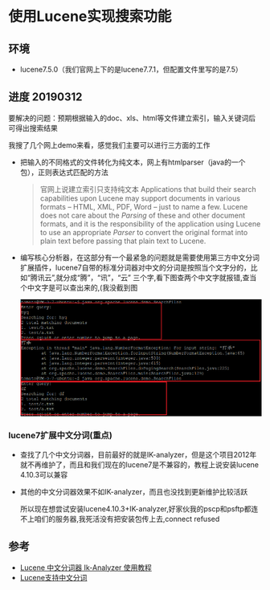 # 使用Lucene实现搜索功能

## 环境

- lucene7.5.0（我们官网上下的是lucene7.7.1，但配置文件里写的是7.5）

## 进度 20190312

要解决的问题：预期根据输入的doc、xls、html等文件建立索引，输入关键词后可得出搜索结果

我搜了几个网上demo来看，感觉我们主要可以进行三方面的工作

- 把输入的不同格式的文件转化为纯文本，网上有htmlparser（java的一个包），正则表达式匹配的方法
    > 官网上说建立索引只支持纯文本
    > Applications that build their search capabilities upon Lucene may 
    > support documents in various formats – HTML, XML, PDF, Word – just to 
    > name a few.
    > Lucene does not care about the *Parsing* of these and other document formats, and it is the responsibility of the 
    > application using Lucene to use an appropriate *Parser* to convert the original format into plain text before passing that plain text to Lucene.

- 编写核心分析器，在这部分有一个最紧急的问题就是需要使用第三方中文分词扩展插件，lucene7自带的标准分词器对中文的分词是按照当个文字分的，比如“腾讯云”,就分成“腾”，“讯”，“云” 三个字,看下图查两个中文字就报错,查当个中文字是可以查出来的,(我没截到图

	![](img/2010312-1.png)

### lucene7扩展中文分词(重点)

- 查找了几个中文分词器，目前最好的就是IK-analyzer，但是这个项目2012年就不再维护了，而且和我们现在的lucene7是不兼容的，教程上说安装lucene 4.10.3可以兼容

- 其他的中文分词器效果不如IK-analyzer，而且也没找到更新维护比较活跃

  所以现在想尝试安装lucene4.10.3+IK-analyzer,好家伙我的pscp和psftp都连不上咱们的服务器,我死活没有把安装包传上去,connect refused

## 参考
- [Lucene 中文分词器 Ik-Analyzer 使用教程](https://blog.csdn.net/wangmx1993328/article/details/82258785)
- [Lucene支持中文分词](https://blog.csdn.net/yerenyuan_pku/article/details/72591778)